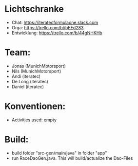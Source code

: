 # Lichtschranke

- Chat: https://iteratecformulaone.slack.com
- Orga: https://trello.com/b/ibEEd283
- Entwicklung: https://trello.com/b/44gNHKHb 

# Team: 

- Jonas (MunichMotorsport)
- Nils (MunichMotorsport)
- Andi (iteratec)
- De Long (iteratec)
- Daniel (iteratec)

# Konventionen:
- Activities used: empty

# Build:
- build folder "src-gen/main/java" in folder "app"
- run RaceDaoGen.java. This will build/actualize the Dao-Files

